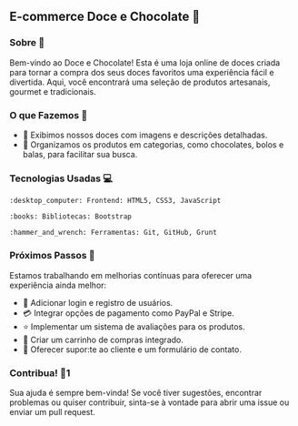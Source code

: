 ## E-commerce Doce e Chocolate :chocolate_bar:

### Sobre :tada:

Bem-vindo ao Doce e Chocolate! Esta é uma loja online de doces criada para tornar a compra dos seus doces favoritos uma experiência fácil e divertida. Aqui, você encontrará uma seleção de produtos artesanais, gourmet e tradicionais.

### O que Fazemos :candy:

* :cake: Exibimos nossos doces com imagens e descrições detalhadas.
* :chocolate_bar: Organizamos os produtos em categorias, como chocolates, bolos e balas, para facilitar sua busca.

### Tecnologias Usadas :computer:
`:desktop_computer: Frontend: HTML5, CSS3, JavaScript` 

`:books: Bibliotecas: Bootstrap`

`:hammer_and_wrench: Ferramentas: Git, GitHub, Grunt`

### Próximos Passos :rocket:

Estamos trabalhando em melhorias contínuas para oferecer uma experiência ainda melhor:

* :key: Adicionar login e registro de usuários.
* :credit_card: Integrar opções de pagamento como PayPal e Stripe.
* :star: Implementar um sistema de avaliações para os produtos.
* :shopping_cart: Criar um carrinho de compras integrado.
* :memo: Oferecer supor:te ao cliente e um formulário de contato.


### Contribua! :handshake:1

Sua ajuda é sempre bem-vinda! Se você tiver sugestões, encontrar problemas ou quiser contribuir, sinta-se à vontade para abrir uma issue ou enviar um pull request.
